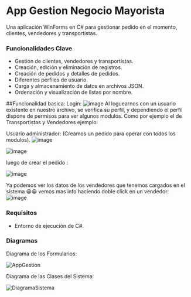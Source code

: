 # App Gestion Negocio Mayorista

Una aplicación WinForms en C# para gestionar pedido en el momento,  clientes, vendedores y transportistas.

### Funcionalidades Clave

- Gestión de clientes, vendedores y transportistas.
- Creación, edición y eliminación de registros.
- Creación de pedidos y detalles de pedidos.
- Diferentes perfiles de usuario.
- Carga y almacenamiento de datos en archivos JSON.
- Ordenación y visualización de listas por nombre.


##Funcionalidad basica:
Login: 
![image](https://github.com/lucas22-f/Figueroa.Lucas1ParcialPrograLabo2/assets/71677198/a5dfa9bb-4888-475e-bbb2-a7f78d0fb9be)
Al loguearnos con un usuario existente en nuestro archivo, se verifica su perfil, y dependiendo el perfil dispone de permisos para ver algunos modulos.
Como por ejemplo el de Transportistas y Vendedores ejemplo:

Usuario administrador: (Creamos un pedido para operar con todos los modulos).
![image](https://github.com/lucas22-f/Figueroa.Lucas1ParcialPrograLabo2/assets/71677198/9c6c8fa5-d85c-4615-9007-cda92c747287)

![image](https://github.com/lucas22-f/Figueroa.Lucas1ParcialPrograLabo2/assets/71677198/0f65cc34-4d76-41b6-9683-4f102cf5c567)

luego de crear el pedido : 

![image](https://github.com/lucas22-f/Figueroa.Lucas1ParcialPrograLabo2/assets/71677198/3c61eee3-18e4-497e-9722-b0c95a05935c)

Ya podemos ver los datos de los vendedores que tenemos cargados en el sistema 😀😀
vemos mas info haciendo doble click en un vendedor:
![image](https://github.com/lucas22-f/Figueroa.Lucas1ParcialPrograLabo2/assets/71677198/f8bbeea8-6e61-4010-8b24-dea7f0e76ede)








### Requisitos 

- Entorno de ejecución de C#.


### Diagramas

Diagrama de los Formularios: 

![AppGestion](https://github.com/lucas22-f/Figueroa.Lucas1ParcialPrograLabo2/assets/71677198/5357f077-4134-4a7c-b707-49e7c82322e5)


Diagrama de las Clases del Sistema:

![DiagramaSistema](https://github.com/lucas22-f/Figueroa.Lucas1ParcialPrograLabo2/assets/71677198/f3e9d810-22c0-45e8-9259-36a0dc9fd685)


